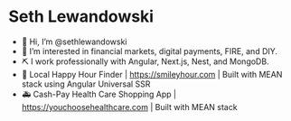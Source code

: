 # Seth Lewandowski

- 👋 Hi, I’m @sethlewandowski
- 👀 I’m interested in financial markets, digital payments, FIRE, and DIY. 
- ⛏ I work professionally with Angular, Next.js, Nest, and MongoDB. 
- 🍻 Local Happy Hour Finder | https://smileyhour.com | Built with MEAN stack using Angular Universal SSR
- 🚑 Cash-Pay Health Care Shopping App | https://youchoosehealthcare.com | Built with MEAN stack 
